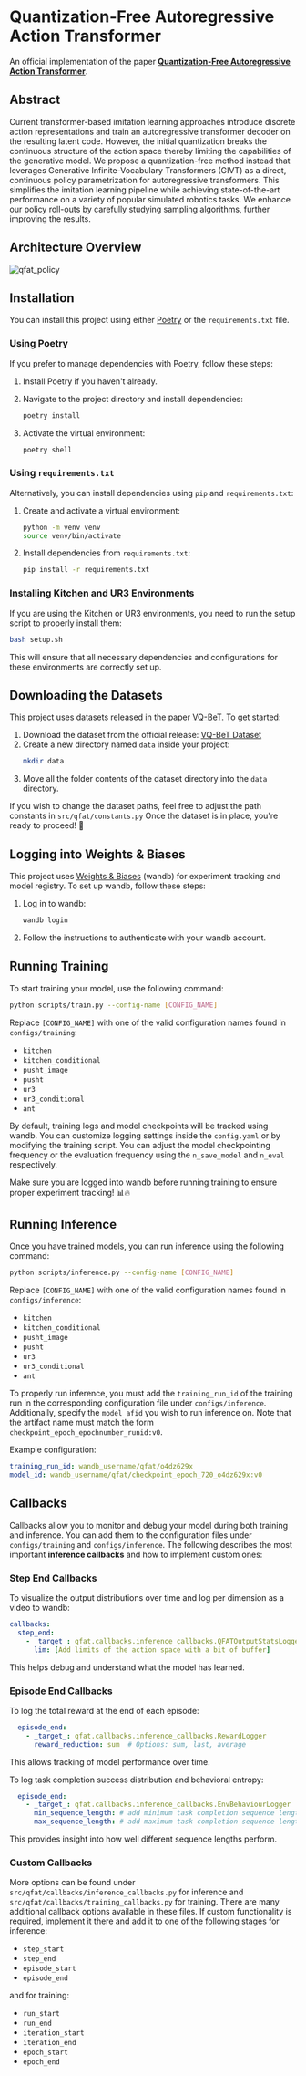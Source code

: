 # Quantization-Free Autoregressive Action Transformer

An official implementation of the paper [**Quantization-Free Autoregressive Action Transformer**](https://arxiv.org/abs/2503.14259v2). 

## Abstract
Current transformer-based imitation learning approaches introduce discrete action representations and train an autoregressive transformer decoder on the resulting latent code. However, the initial quantization breaks the continuous structure of the action space thereby limiting the capabilities of the generative model. We propose a quantization-free method instead that leverages Generative Infinite-Vocabulary Transformers (GIVT) as a direct, continuous policy parametrization for autoregressive transformers. This simplifies the imitation learning pipeline while achieving state-of-the-art performance on a variety of popular simulated robotics tasks. We enhance our policy roll-outs by carefully studying sampling algorithms, further improving the results.

## Architecture Overview
![qfat_policy](https://github.com/user-attachments/assets/16ea4b00-934b-4032-bd72-ffe4f9db6831)

## Installation

You can install this project using either [Poetry](https://python-poetry.org/) or the `requirements.txt` file.

### Using Poetry

If you prefer to manage dependencies with Poetry, follow these steps:

1. Install Poetry if you haven't already.

2. Navigate to the project directory and install dependencies:
   ```sh
   poetry install
   ```

3. Activate the virtual environment:
   ```sh
   poetry shell
   ```

### Using `requirements.txt`

Alternatively, you can install dependencies using `pip` and `requirements.txt`:

1. Create and activate a virtual environment:
   ```sh
   python -m venv venv
   source venv/bin/activate
   ```

2. Install dependencies from `requirements.txt`:
   ```sh
   pip install -r requirements.txt
   ```
### Installing Kitchen and UR3 Environments

If you are using the Kitchen or UR3 environments, you need to run the setup script to properly install them:
   ```sh
   bash setup.sh
   ```
This will ensure that all necessary dependencies and configurations for these environments are correctly set up.

## Downloading the Datasets

This project uses datasets released in the paper [VQ-BeT](https://arxiv.org/abs/2403.03181). To get started:

1. Download the dataset from the official release: [VQ-BeT Dataset](https://drive.google.com/file/d/1aHb4kV0mpMvuuApBpVGYjAPs6MCNVTNb/view?usp=sharing)
2. Create a new directory named `data` inside your project:
   ```sh
   mkdir data
   ```
3. Move all the folder contents of the dataset directory into the `data` directory.

If you wish to change the dataset paths, feel free to adjust the path constants in `src/qfat/constants.py` 
Once the dataset is in place, you're ready to proceed! 🚀 

## Logging into Weights & Biases

This project uses [Weights & Biases](https://wandb.ai/) (wandb) for experiment tracking and model registry. To set up wandb, follow these steps:

1. Log in to wandb:
   ```sh
   wandb login
   ```

2. Follow the instructions to authenticate with your wandb account.

## Running Training

To start training your model, use the following command:
   ```sh
   python scripts/train.py --config-name [CONFIG_NAME]
   ```

Replace `[CONFIG_NAME]` with one of the valid configuration names found in `configs/training`:

- `kitchen`
- `kitchen_conditional`
- `pusht_image`
- `pusht`
- `ur3`
- `ur3_conditional`
- `ant`

By default, training logs and model checkpoints will be tracked using wandb. You can customize logging settings inside the `config.yaml` or by modifying the training script. You can adjust the model checkpointing frequency or the evaluation frequency using the `n_save_model` and `n_eval` respectively.

Make sure you are logged into wandb before running training to ensure proper experiment tracking! 📊🔥

## Running Inference

Once you have trained models, you can run inference using the following command:
   ```sh
   python scripts/inference.py --config-name [CONFIG_NAME]
   ```

Replace `[CONFIG_NAME]` with one of the valid configuration names found in `configs/inference`:

- `kitchen`
- `kitchen_conditional`
- `pusht_image`
- `pusht`
- `ur3`
- `ur3_conditional`
-  `ant`

To properly run inference, you must add the `training_run_id` of the training run in the corresponding configuration file under `configs/inference`. Additionally, specify the `model_afid` you wish to run inference on. Note that the artifact name must match the form `checkpoint_epoch_epochnumber_runid:v0`. 

Example configuration:
```yaml
training_run_id: wandb_username/qfat/o4dz629x
model_id: wandb_username/qfat/checkpoint_epoch_720_o4dz629x:v0
```

## Callbacks

Callbacks allow you to monitor and debug your model during both training and inference. You can add them to the configuration files under `configs/training` and `configs/inference`. The following describes the most important **inference callbacks** and how to implement custom ones:

### Step End Callbacks

To visualize the output distributions over time and log per dimension as a video to wandb:
```yaml
callbacks:
  step_end:
    - _target_: qfat.callbacks.inference_callbacks.QFATOutputStatsLogger
      lim: [Add limits of the action space with a bit of buffer]
```
This helps debug and understand what the model has learned.

### Episode End Callbacks

To log the total reward at the end of each episode:
```yaml
  episode_end:
    - _target_: qfat.callbacks.inference_callbacks.RewardLogger
      reward_reduction: sum  # Options: sum, last, average
```
This allows tracking of model performance over time.

To log task completion success distribution and behavioral entropy:
```yaml
  episode_end:
    - _target_: qfat.callbacks.inference_callbacks.EnvBehaviourLogger
      min_sequence_length: # add minimum task completion sequence length you are interested in 
      max_sequence_length: # add maximum task completion sequence length you are interested in
```
This provides insight into how well different sequence lengths perform.

### Custom Callbacks

More options can be found under `src/qfat/callbacks/inference_callbacks.py` for inference and `src/qfat/callbacks/training_callbacks.py` for training. There are many additional callback options available in these files. If custom functionality is required, implement it there and add it to one of the following stages for inference:

- `step_start`
- `step_end`
- `episode_start`
- `episode_end`

and for training:

- `run_start`
- `run_end`
- `iteration_start`
- `iteration_end`
- `epoch_start`
- `epoch_end`
